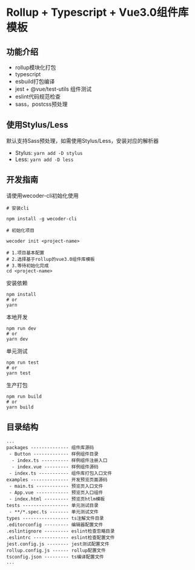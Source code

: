 # Rollup + Typescript + Vue3.0组件库模板

## 功能介绍
-	rollup模块化打包
-	typescript
-	esbuild打包编译
-	jest + @vue/test-utils 组件测试
-	eslint代码规范检查
-	sass，postcss预处理

## 使用Stylus/Less
默认支持Sass预处理，如需使用Stylus/Less，安装对应的解析器
-	Stylus: `yarn add -D stylus`
- Less: `yarn add -D less`
## 开发指南
请使用wecoder-cli初始化使用
```
# 安装cli

npm install -g wecoder-cli

# 初始化项目

wecoder init <project-name>

# 1.项目基本配置
# 2.选择基于rollup的vue3.0组件库模板
# 3.等待初始化完成
cd <project-name>
```

安装依赖
```
npm install
# or
yarn
```

本地开发
```
npm run dev
# or
yarn dev
```

单元测试
```
npm run test
# or
yarn test
```

生产打包
```
npm run build
# or
yarn build
```

## 目录结构
```
...
packages -------------- 组件库源码
 - Button ------------- 样例组件目录
  - index.ts ---------- 样例组件注册入口
  - index.vue --------- 样例组件源码
 - index.ts ----------- 组件库打包入口文件
examples -------------- 开发预览页面源码
 - main.ts ------------ 预览页入口文件
 - App.vue ------------ 预览页入口组件
 - index.html --------- 预览页htlm模板
tests ----------------- 单元测试目录
 - **/*.spec.ts ------- 单元测试文件
types ----------------- ts注解文件目录
.editorconfig --------- 编辑器配置文件
.eslintignore --------- eslint检查忽略目录
.eslintrc ------------- eslint检查配置文件
jest.config.js -------- jest测试配置文件
rollup.config.js ------ rollup配置文件
tsconfig.json --------- ts编译配置文件
...
```

